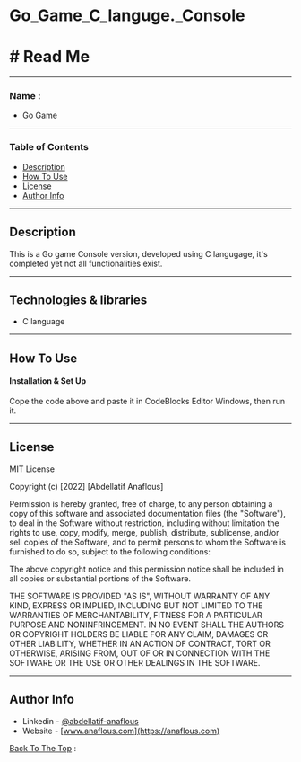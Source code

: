 # Go_Game_C_languge._Console
# # Read Me






---

### Name :

- Go Game

---



### Table of Contents

- [Description](#description)
- [How To Use](#how-to-use)
- [License](#license)
- [Author Info](#author-info)

---

## Description


This is a Go game Console version, developed using C langugage, it's completed yet not all functionalities exist.


---

## Technologies & libraries

- C language

---

## How To Use

#### Installation & Set Up

Cope the code above and paste it in CodeBlocks Editor Windows, then run it.


---

## License

MIT License

Copyright (c) [2022] [Abdellatif Anaflous]

Permission is hereby granted, free of charge, to any person obtaining a copy
of this software and associated documentation files (the "Software"), to deal
in the Software without restriction, including without limitation the rights
to use, copy, modify, merge, publish, distribute, sublicense, and/or sell
copies of the Software, and to permit persons to whom the Software is
furnished to do so, subject to the following conditions:

The above copyright notice and this permission notice shall be included in all
copies or substantial portions of the Software.

THE SOFTWARE IS PROVIDED "AS IS", WITHOUT WARRANTY OF ANY KIND, EXPRESS OR
IMPLIED, INCLUDING BUT NOT LIMITED TO THE WARRANTIES OF MERCHANTABILITY,
FITNESS FOR A PARTICULAR PURPOSE AND NONINFRINGEMENT. IN NO EVENT SHALL THE
AUTHORS OR COPYRIGHT HOLDERS BE LIABLE FOR ANY CLAIM, DAMAGES OR OTHER
LIABILITY, WHETHER IN AN ACTION OF CONTRACT, TORT OR OTHERWISE, ARISING FROM,
OUT OF OR IN CONNECTION WITH THE SOFTWARE OR THE USE OR OTHER DEALINGS IN THE
SOFTWARE.



---

## Author Info

- Linkedin - [@abdellatif-anaflous](https://www.linkedin.com/in/abdellatif-anaflous/)
- Website - [www.anaflous.com](https://anaflous.com)

[Back To The Top](#description) :


